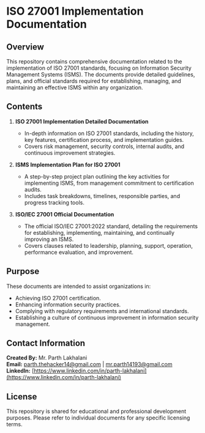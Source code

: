 # ISO 27001 Implementation Documentation

## Overview
This repository contains comprehensive documentation related to the implementation of ISO 27001 standards, focusing on Information Security Management Systems (ISMS). The documents provide detailed guidelines, plans, and official standards required for establishing, managing, and maintaining an effective ISMS within any organization.

## Contents
1. **ISO 27001 Implementation Detailed Documentation**  
   - In-depth information on ISO 27001 standards, including the history, key features, certification process, and implementation guides.  
   - Covers risk management, security controls, internal audits, and continuous improvement strategies.  

2. **ISMS Implementation Plan for ISO 27001**  
   - A step-by-step project plan outlining the key activities for implementing ISMS, from management commitment to certification audits.  
   - Includes task breakdowns, timelines, responsible parties, and progress tracking tools.

3. **ISO/IEC 27001 Official Documentation**  
   - The official ISO/IEC 27001:2022 standard, detailing the requirements for establishing, implementing, maintaining, and continually improving an ISMS.  
   - Covers clauses related to leadership, planning, support, operation, performance evaluation, and improvement.

## Purpose
These documents are intended to assist organizations in:
- Achieving ISO 27001 certification.
- Enhancing information security practices.
- Complying with regulatory requirements and international standards.
- Establishing a culture of continuous improvement in information security management.

## Contact Information
**Created By:** Mr. Parth Lakhalani  
**Email:** [parth.thehacker14@gmail.com](mailto:parth.thehacker14@gmail.com) | [mr.parth14193@gmail.com](mailto:mr.parth14193@gmail.com)  
**LinkedIn:** [https://www.linkedin.com/in/parth-lakhalani](https://www.linkedin.com/in/parth-lakhalani)

## License
This repository is shared for educational and professional development purposes. Please refer to individual documents for any specific licensing terms.

